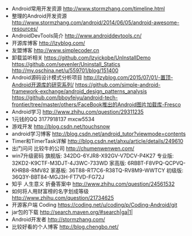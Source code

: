 - Android常用开发资源 http://www.stormzhang.com/timeline.html
- 整理的Android开发资源 http://www.stormzhang.com/android/2014/06/05/android-awesome-resources/
- AndroidDevTools简介 http://www.androiddevtools.cn/
- 开源库博客 http://lzyblog.com/
- 友盟博客 http://www.simplecoder.cn
- 卸载监听相关
https://github.com/lzyickobe/UnInstallDemo
https://github.com/sevenler/Uninstall_Statics
http://my.oschina.net/u/559701/blog/151400
- Android源码设计模式分析项目
http://lzyblog.com/2015/07/01/-置顶-Android开源库的研究系列/
https://github.com/simple-android-framework-exchange/android_design_patterns_analysis
https://github.com/bboyfeiyu/android-tech-frontier/tree/master/others/FaceBook推出的Android图片加载库-Fresco
- Android学习 http://www.zhihu.com/question/29311235
- 1元钱的QQ 3177918137 mxcw5534
- 游戏开发 http://blog.csdn.net/touchsnow
- android学习博客 http://blog.csdn.net/android_tutor?viewmode=contents
- Timer和TimerTask详解 http://blog.csdn.net/ahxu/article/details/249610
- 出门问问 比较牛的公司 http://chumenwenwen.com/
- win7升级密码 
旗舰版: 342DG-6YJR8-X92GV-V7DCV-P4K27
专业版: 32KD2-K9CTF-M3DJT-4J3WC-733WD
家高版: 6RBBT-F8VPQ-QCPVQ-KHRB8-RMV82
家基板: 36T88-RT7C6-R38TQ-RV8M9-WWTCY
初级版: 36Q3Y-BBT84-MGJ3H-FT7VD-FG72J
- 知乎 人生意义 折叠答案中 http://www.zhihu.com/question/24561532
- 如何将人用财富榜的名字划成等级 http://www.zhihu.com/question/21734625
- 开源客户端 Coding https://coding.net/u/coding/p/Coding-Android/git
- jar包的下载 http://search.maven.org/#search|ga|1|
- Android开发者 http://stormzhang.com/
- 比较好看的个人博客 http://blog.chengbo.net/